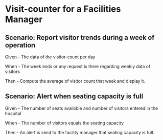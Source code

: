 # Visit-counter for a Facilities Manager

## Scenario: Report visitor trends during a week of operation

Given - The data of the visitor-count per day
  
When - The week ends or any request is there
regarding weekly data of visitors
  
Then - Compute the average of visitor
count that week and display it.

## Scenario: Alert when seating capacity is full

Given - The number of seats available and
number of visitors entered in the hospital

When - The number of visitors equals the seating capacity

Then - An alert is send to the facility
manager that seating capacity is full.
